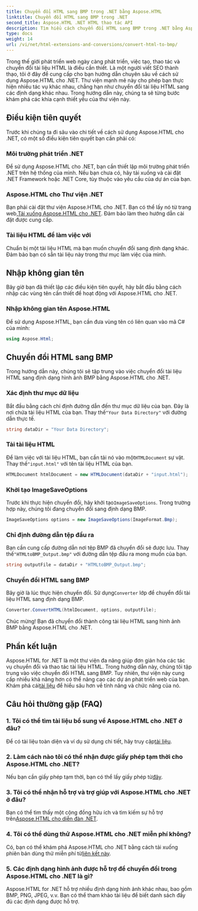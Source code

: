 ```yaml
---
title: Chuyển đổi HTML sang BMP trong .NET bằng Aspose.HTML
linktitle: Chuyển đổi HTML sang BMP trong .NET
second_title: Aspose.HTML .NET HTML thao tác API
description: Tìm hiểu cách chuyển đổi HTML sang BMP trong .NET bằng Aspose.HTML cho .NET. Hướng dẫn toàn diện dành cho nhà phát triển web về Tận dụng Aspose.HTML cho .NET.
type: docs
weight: 14
url: /vi/net/html-extensions-and-conversions/convert-html-to-bmp/
---
```

Trong thế giới phát triển web ngày càng phát triển, việc tạo, thao tác và chuyển đổi tài liệu HTML là điều cần thiết. Là một người viết SEO thành thạo, tôi ở đây để cung cấp cho bạn hướng dẫn chuyên sâu về cách sử dụng Aspose.HTML cho .NET. Thư viện mạnh mẽ này cho phép bạn thực hiện nhiều tác vụ khác nhau, chẳng hạn như chuyển đổi tài liệu HTML sang các định dạng khác nhau. Trong hướng dẫn này, chúng ta sẽ từng bước khám phá các khía cạnh thiết yếu của thư viện này.

## Điều kiện tiên quyết

Trước khi chúng ta đi sâu vào chi tiết về cách sử dụng Aspose.HTML cho .NET, có một số điều kiện tiên quyết bạn cần phải có:

### Môi trường phát triển .NET

Để sử dụng Aspose.HTML cho .NET, bạn cần thiết lập môi trường phát triển .NET trên hệ thống của mình. Nếu bạn chưa có, hãy tải xuống và cài đặt .NET Framework hoặc .NET Core, tùy thuộc vào yêu cầu của dự án của bạn.

### Aspose.HTML cho Thư viện .NET

 Bạn phải cài đặt thư viện Aspose.HTML cho .NET. Bạn có thể lấy nó từ trang web,[Tải xuống Aspose.HTML cho .NET](https://releases.aspose.com/html/net/). Đảm bảo làm theo hướng dẫn cài đặt được cung cấp.

### Tài liệu HTML để làm việc với

Chuẩn bị một tài liệu HTML mà bạn muốn chuyển đổi sang định dạng khác. Đảm bảo bạn có sẵn tài liệu này trong thư mục làm việc của mình.

## Nhập không gian tên

Bây giờ bạn đã thiết lập các điều kiện tiên quyết, hãy bắt đầu bằng cách nhập các vùng tên cần thiết để hoạt động với Aspose.HTML cho .NET.

### Nhập không gian tên Aspose.HTML

Để sử dụng Aspose.HTML, bạn cần đưa vùng tên có liên quan vào mã C# của mình:

```csharp
using Aspose.Html;
```

## Chuyển đổi HTML sang BMP

Trong hướng dẫn này, chúng tôi sẽ tập trung vào việc chuyển đổi tài liệu HTML sang định dạng hình ảnh BMP bằng Aspose.HTML cho .NET.

### Xác định thư mục dữ liệu

 Bắt đầu bằng cách chỉ định đường dẫn đến thư mục dữ liệu của bạn. Đây là nơi chứa tài liệu HTML của bạn. Thay thế`"Your Data Directory"` với đường dẫn thực tế.

```csharp
string dataDir = "Your Data Directory";
```

### Tải tài liệu HTML

 Để làm việc với tài liệu HTML, bạn cần tải nó vào một`HTMLDocument` sự vật. Thay thế`"input.html"` với tên tài liệu HTML của bạn.

```csharp
HTMLDocument htmlDocument = new HTMLDocument(dataDir + "input.html");
```

### Khởi tạo ImageSaveOptions

 Trước khi thực hiện chuyển đổi, hãy khởi tạo`ImageSaveOptions`. Trong trường hợp này, chúng tôi đang chuyển đổi sang định dạng BMP.

```csharp
ImageSaveOptions options = new ImageSaveOptions(ImageFormat.Bmp);
```

### Chỉ định đường dẫn tệp đầu ra

 Bạn cần cung cấp đường dẫn nơi tệp BMP đã chuyển đổi sẽ được lưu. Thay thế`"HTMLtoBMP_Output.bmp"` với đường dẫn tệp đầu ra mong muốn của bạn.

```csharp
string outputFile = dataDir + "HTMLtoBMP_Output.bmp";
```

### Chuyển đổi HTML sang BMP

 Bây giờ là lúc thực hiện chuyển đổi. Sử dụng`Converter` lớp để chuyển đổi tài liệu HTML sang định dạng BMP.

```csharp
Converter.ConvertHTML(htmlDocument, options, outputFile);
```

Chúc mừng! Bạn đã chuyển đổi thành công tài liệu HTML sang hình ảnh BMP bằng Aspose.HTML cho .NET.

## Phần kết luận

Aspose.HTML for .NET là một thư viện đa năng giúp đơn giản hóa các tác vụ chuyển đổi và thao tác tài liệu HTML. Trong hướng dẫn này, chúng tôi tập trung vào việc chuyển đổi HTML sang BMP. Tuy nhiên, thư viện này cung cấp nhiều khả năng hơn có thể nâng cao các dự án phát triển web của bạn. Khám phá cái[tài liệu](https://reference.aspose.com/html/net/) để hiểu sâu hơn về tính năng và chức năng của nó.

## Câu hỏi thường gặp (FAQ)

### 1. Tôi có thể tìm tài liệu bổ sung về Aspose.HTML cho .NET ở đâu?

 Để có tài liệu toàn diện và ví dụ sử dụng chi tiết, hãy truy cập[tài liệu](https://reference.aspose.com/html/net/).

### 2. Làm cách nào tôi có thể nhận được giấy phép tạm thời cho Aspose.HTML cho .NET?

Nếu bạn cần giấy phép tạm thời, bạn có thể lấy giấy phép từ[đây](https://purchase.aspose.com/temporary-license/).

### 3. Tôi có thể nhận hỗ trợ và trợ giúp với Aspose.HTML cho .NET ở đâu?

 Bạn có thể tìm thấy một cộng đồng hữu ích và tìm kiếm sự hỗ trợ trên[Aspose.HTML cho diễn đàn .NET](https://forum.aspose.com/).

### 4. Tôi có thể dùng thử Aspose.HTML cho .NET miễn phí không?

 Có, bạn có thể khám phá Aspose.HTML cho .NET bằng cách tải xuống phiên bản dùng thử miễn phí từ[liên kết này](https://releases.aspose.com/).

### 5. Các định dạng hình ảnh được hỗ trợ để chuyển đổi trong Aspose.HTML cho .NET là gì?

Aspose.HTML for .NET hỗ trợ nhiều định dạng hình ảnh khác nhau, bao gồm BMP, PNG, JPEG, v.v. Bạn có thể tham khảo tài liệu để biết danh sách đầy đủ các định dạng được hỗ trợ.
